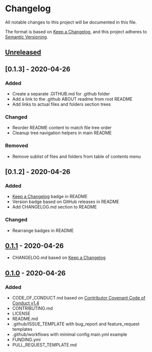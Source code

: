 # Changelog
All notable changes to this project will be documented in this file.

The format is based on [Keep a Changelog](https://keepachangelog.com/en/1.0.0/),
and this project adheres to [Semantic Versioning](https://semver.org/spec/v2.0.0.html).

## [Unreleased]

## [0.1.3] - 2020-04-26

### Added
- Create a separate .GITHUB.md for .github folder
- Add a link to the .github ABOUT readme from root README
- Add links to actual files and folders section trees

### Changed
- Reorder README content to match file tree order
- Cleanup tree navigation helpers in main README

### Removed
- Remove sublist of files and folders from table of contents menu

## [0.1.2] - 2020-04-26

### Added
- [Keep a Changelog](https://keepachangelog.com/en/1.0.0/) badge in README
- Version badge based on GitHub releases in README
- Add CHANGELOG.md section to README

### Changed
- Rearrange badges in README

## [0.1.1] - 2020-04-26

- CHANGELOG.md based on [Keep a Changelog](https://keepachangelog.com/en/1.0.0/)

## [0.1.0] - 2020-04-26
### Added
- CODE_OF_CONDUCT.md based on [Contributor Covenant Code of Conduct v1.4](https://www.contributor-covenant.org/version/1/4/code-of-conduct/)
- CONTRIBUTING.md
- LICENSE
- README.md
- .github/ISSUE_TEMPLATE with bug_report and feature_request templates
- .github/workflows with minimal config main.yml example
- FUNDING.yml
- PULL_REQUEST_TEMPLATE.md

[Unreleased]: https://github.com/thombruce/repo/compare/v0.1.1...HEAD
[0.1.1]: https://github.com/thombruce/repo/compare/v0.1.0...v0.1.1
[0.1.0]: https://github.com/thombruce/repo/releases/tag/v0.1.0
